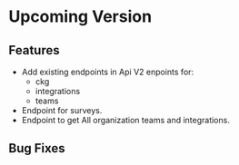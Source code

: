 # Upcoming Version

## Features
* Add existing endpoints in Api V2 enpoints for:
    * ckg
    * integrations
    * teams
* Endpoint for surveys.
* Endpoint to get All organization teams and integrations.

## Bug Fixes